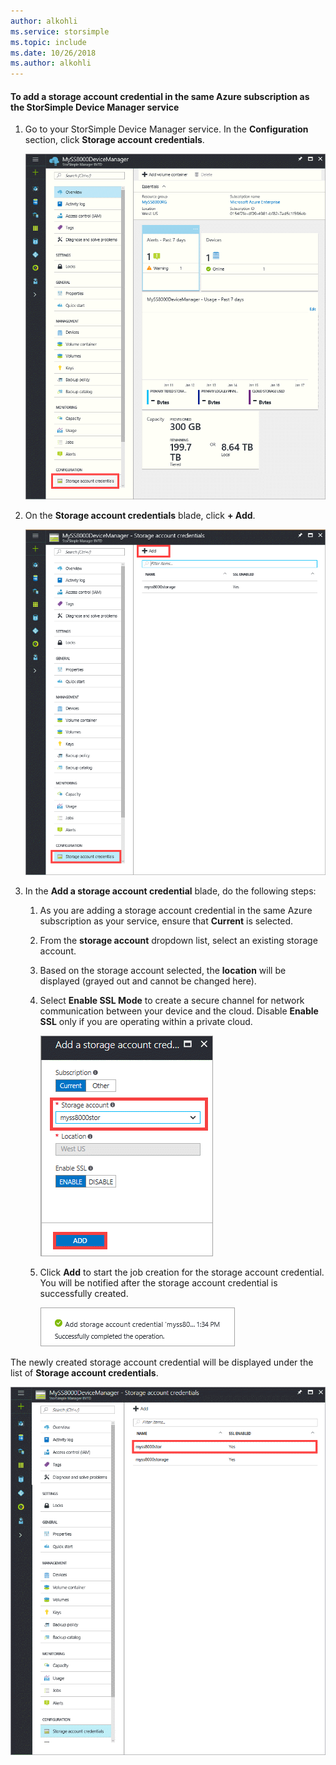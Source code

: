 ```yaml
---
author: alkohli
ms.service: storsimple
ms.topic: include
ms.date: 10/26/2018
ms.author: alkohli
---
```


#### To add a storage account credential in the same Azure subscription as the StorSimple Device Manager service

1. Go to your StorSimple Device Manager service. In the **Configuration** section, click **Storage account credentials**.

    ![Storage account credentials](./media/storsimple-8000-configure-new-storage-account-u2/createnewstorageacct1.png)

2. On the **Storage account credentials** blade, click **+ Add**.

    ![Add a storage account credential](./media/storsimple-8000-configure-new-storage-account-u2/createnewstorageacct2.png)

3. In the **Add a storage account credential** blade, do the following steps:

    1. As you are adding a storage account credential in the same Azure subscription as your service, ensure that **Current** is selected.

    2. From the **storage account** dropdown list, select an existing storage account.

    3. Based on the storage account selected, the **location** will be displayed (grayed out and cannot be changed here).

    4. Select **Enable SSL Mode** to create a secure channel for network communication between your device and the cloud. Disable **Enable SSL** only if you are operating within a private cloud.

        ![Add storage account credentials blade](./media/storsimple-8000-configure-new-storage-account-u2/createnewstorageacct3.png)

    5. Click **Add** to start the job creation for the storage account credential. You will be notified after the storage account credential is successfully created.

        ![Success notification for storage account credentials](./media/storsimple-8000-configure-new-storage-account-u2/createnewstorageacct5.png)

The newly created storage account credential will be displayed under the list of **Storage account credentials**.

![List of storage account credentials](./media/storsimple-8000-configure-new-storage-account-u2/createnewstorageacct6.png)


